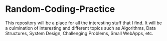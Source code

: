 # Random-Coding-Practice

This repository will be a place for all the interesting stuff that I find. 
It will be a culmination of interesting and different topics such as Algorithms, Data Structures, System Design, Challenging Problems, 
Small WebApps, etc.
